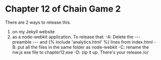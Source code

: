 Chapter 12 of Chain Game 2
=========

There are 2 ways to release this.

1. on my Jekyll website
2. as a node-webkit application. To release that:
-A: Delete the --- preamble --- and {% include 'analytics.html' %} lines from index.html
-B: put all the files in the same folder as node-webkit
-C: rename the nw.js exe file to chapter12.exe
-D: zip it up. There's your release /o/
